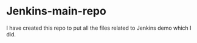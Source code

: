 # Jenkins-main-repo
I have created this repo to put all the files related to Jenkins demo which I did. 
